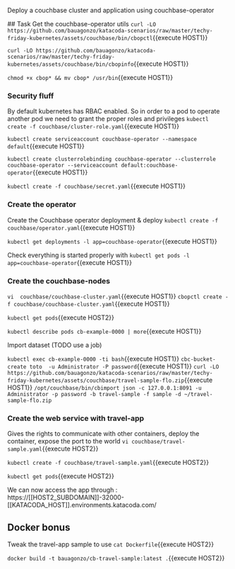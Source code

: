 Deploy a couchbase cluster and application using couchbase-operator

## Task
Get the couchbase-operator utils
`curl -LO https://github.com/bauagonzo/katacoda-scenarios/raw/master/techy-friday-kubernetes/assets/couchbase/bin/cbopctl`{{execute HOST1}}

`curl -LO https://github.com/bauagonzo/katacoda-scenarios/raw/master/techy-friday-kubernetes/assets/couchbase/bin/cbopinfo`{{execute HOST1}}

`chmod +x cbop* && mv cbop* /usr/bin`{{execute HOST1}}

### Security fluff

By default kubernetes has RBAC enabled. So in order to a pod to operate another pod we need to grant the proper roles and privileges
`kubectl create -f couchbase/cluster-role.yaml`{{execute HOST1}}

`kubectl create serviceaccount couchbase-operator --namespace default`{{execute HOST1}}

`kubectl create clusterrolebinding couchbase-operator --clusterrole couchbase-operator --serviceaccount default:couchbase-operator`{{execute HOST1}}

`kubectl create -f couchbase/secret.yaml`{{execute HOST1}}

### Create the operator
Create the Couchbase operator deployment & deploy
`kubectl create -f couchbase/operator.yaml`{{execute HOST1}}

`kubectl get deployments -l app=couchbase-operator`{{execute HOST1}}

Check everything is started properly with
`kubectl get pods -l app=couchbase-operator`{{execute HOST1}}


### Create the couchbase-nodes
`vi  couchbase/couchbase-cluster.yaml`{{execute HOST1}}
`cbopctl create -f couchbase/couchbase-cluster.yaml`{{execute HOST1}}

`kubectl get pods`{{execute HOST2}}

`kubectl describe pods cb-example-0000 | more`{{execute HOST1}}

Import dataset (TODO use a job)

`kubectl exec cb-example-0000 -ti bash`{{execute HOST1}}
`cbc-bucket-create toto  -u Administrator -P password`{{execute HOST1}}
`curl -LO https://github.com/bauagonzo/katacoda-scenarios/raw/master/techy-friday-kubernetes/assets/couchbase/travel-sample-flo.zip`{{execute HOST1}}
`/opt/couchbase/bin/cbimport json -c 127.0.0.1:8091 -u Administrator -p password -b travel-sample -f sample -d ~/travel-sample-flo.zip`

### Create the web service with travel-app

Gives the rights to communicate with other containers, deploy the container, expose the port to the world
`vi couchbase/travel-sample.yaml`{{execute HOST2}}

`kubectl create -f couchbase/travel-sample.yaml`{{execute HOST2}}


`kubectl get pods`{{execute HOST2}}


We can now access the app through : https://[[HOST2_SUBDOMAIN]]-32000-[[KATACODA_HOST]].environments.katacoda.com/
## Docker bonus

Tweak the travel-app sample to use
`cat Dockerfile`{{execute HOST2}}

`docker build -t bauagonzo/cb-travel-sample:latest .`{{execute HOST2}}
